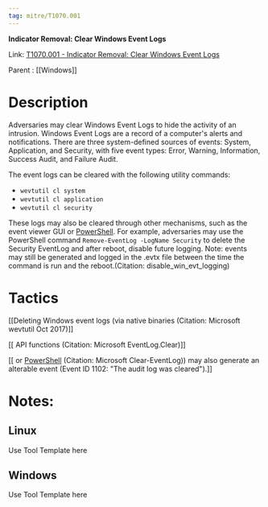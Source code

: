 ```yaml
---
tag: mitre/T1070.001
---
```


**Indicator Removal: Clear Windows Event Logs**

Link: [T1070.001 - Indicator Removal: Clear Windows Event Logs](https://attack.mitre.org/techniques/T1070/001)

Parent : [[Windows]]


# Description

Adversaries may clear Windows Event Logs to hide the activity of an intrusion. Windows Event Logs are a record of a computer's alerts and notifications. There are three system-defined sources of events: System, Application, and Security, with five event types: Error, Warning, Information, Success Audit, and Failure Audit.

The event logs can be cleared with the following utility commands:

* <code>wevtutil cl system</code>
* <code>wevtutil cl application</code>
* <code>wevtutil cl security</code>

These logs may also be cleared through other mechanisms, such as the event viewer GUI or [PowerShell](https://attack.mitre.org/techniques/T1059/001). For example, adversaries may use the PowerShell command <code>Remove-EventLog -LogName Security</code> to delete the Security EventLog and after reboot, disable future logging. Note: events may still be generated and logged in the .evtx file between the time the command is run and the reboot.(Citation: disable_win_evt_logging)

# Tactics


[[Deleting Windows event logs (via native binaries (Citation: Microsoft wevtutil Oct 2017)]]

[[ API functions (Citation: Microsoft EventLog.Clear)]]

[[ or [PowerShell](https://attack.mitre.org/techniques/T1059/001) (Citation: Microsoft Clear-EventLog)) may also generate an alterable event (Event ID 1102: "The audit log was cleared").]]


# Notes:

## Linux

Use Tool Template here

## Windows

Use Tool Template here